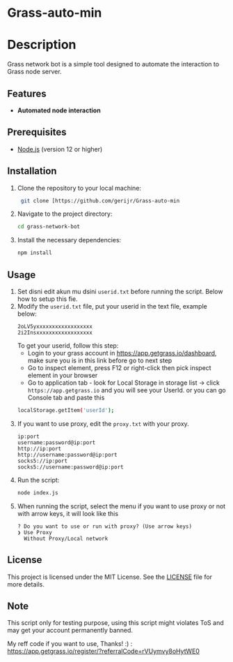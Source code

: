 # Grass-auto-min

# Description
Grass network bot is a simple tool designed to automate the interaction to Grass node server.

## Features
- **Automated node interaction**

## Prerequisites
- [Node.js](https://nodejs.org/) (version 12 or higher)

## Installation

1. Clone the repository to your local machine:
   ```bash
	git clone [https://github.com/gerijr/Grass-auto-min
   ```
2. Navigate to the project directory:
	```bash
	cd grass-network-bot
	```
3. Install the necessary dependencies:
	```bash
	npm install
	```

## Usage

1. Set disni edit akun mu dsini `userid.txt` before running the script. Below how to setup this fie.
2. Modify the `userid.txt` file, put your userid in the text file, example below:
	```
	2oLV5yxxxxxxxxxxxxxxxxxx
 	2i2Insxxxxxxxxxxxxxxxxxx
	```
	To get your userid, follow this step:
	- Login to your grass account in https://app.getgrass.io/dashboard, make sure you is in this link before go to next step
	- Go to inspect element, press F12 or right-click then pick inspect element in your browser
	- Go to application tab - look for Local Storage in storage list -> click `https://app.getgrass.io` and you will see your UserId.
	or you can go Console tab and paste this 
	```bash
	localStorage.getItem('userId');
 	```
3. If you want to use proxy, edit the `proxy.txt` with your proxy.
	```
 	ip:port
	username:password@ip:port
	http://ip:port
	http://username:password@ip:port
	socks5://ip:port
	socks5://username:password@ip:port
 	```
4. Run the script:
	```bash
	node index.js
	```
5. When running the script, select the menu if you want to use proxy or not with arrow keys, it will look like this
	```
 	? Do you want to use or run with proxy? (Use arrow keys)
	❯ Use Proxy
	  Without Proxy/Local network
 	```
## License
This project is licensed under the MIT License. See the [LICENSE](LICENSE) file for more details.

## Note
This script only for testing purpose, using this script might violates ToS and may get your account permanently banned.

My reff code if you want to use, Thanks! :) : 
https://app.getgrass.io/register/?referralCode=rVUymvy8oHytWE0
